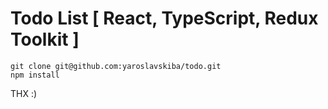 # Todo List [ React, TypeScript, Redux Toolkit ]

    git clone git@github.com:yaroslavskiba/todo.git
    npm install
    
THX :)
